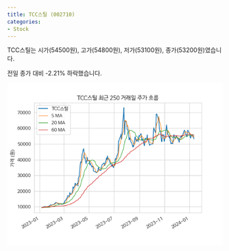 ```yaml
---
title: TCC스틸 (002710)
categories:
- Stock
---
```


TCC스틸는 시가(54500원), 고가(54800원), 저가(53100원), 종가(53200원)였습니다.

전일 종가 대비 -2.21% 하락했습니다.

<!-- more -->

![002710](/assets/images/stock/002710.png)